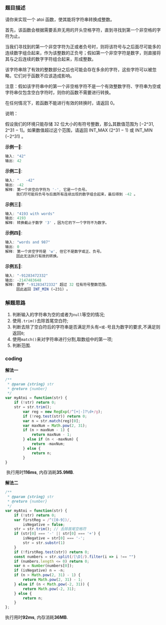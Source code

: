 ### 题目描述

请你来实现一个 atoi 函数，使其能将字符串转换成整数。

首先，该函数会根据需要丢弃无用的开头空格字符，直到寻找到第一个非空格的字符为止。

当我们寻找到的第一个非空字符为正或者负号时，则将该符号与之后面尽可能多的连续数字组合起来，作为该整数的正负号；假如第一个非空字符是数字，则直接将其与之后连续的数字字符组合起来，形成整数。

该字符串除了有效的整数部分之后也可能会存在多余的字符，这些字符可以被忽略，它们对于函数不应该造成影响。

注意：假如该字符串中的第一个非空格字符不是一个有效整数字符、字符串为空或字符串仅包含空白字符时，则你的函数不需要进行转换。

在任何情况下，若函数不能进行有效的转换时，请返回 0。

说明：

假设我们的环境只能存储 32 位大小的有符号整数，那么其数值范围为 [−2^31,  2^31 − 1]。如果数值超过这个范围，请返回  INT_MAX (2^31 − 1) 或 INT_MIN (−2^31) 。

**示例一🌰**:

```javascript
输入: "42"
输出: 42
```

**示例二🌰**:

```javascript
输入: "   -42"
输出: -42
解释: 第一个非空白字符为 '-', 它是一个负号。
     我们尽可能将负号与后面所有连续出现的数字组合起来，最后得到 -42 。
```

**示例三🌰**:

```javascript
输入: "4193 with words"
输出: 4193
解释: 转换截止于数字 '3' ，因为它的下一个字符不为数字。
```

**示例四🌰**:

```javascript
输入: "words and 987"
输出: 0
解释: 第一个非空字符是 'w', 但它不是数字或正、负号。
     因此无法执行有效的转换。
```

**示例五🌰**:

```javascript
输入: "-91283472332"
输出: -2147483648
解释: 数字 "-91283472332" 超过 32 位有符号整数范围。 
     因此返回 INT_MIN (−231) 。
```

### 解题思路

1. 判断输入的字符串为空的或者为`null`等空的情况;
2. 使用`.trim()`去除首尾空白符;
3. 判断去除了空白符后的字符串是否满足开头有`+或-`号且为数字的要求,不满足则返回`0`;
4. 使用`match()`来对字符串进行分割,取数组中的第一项;
5. 判断范围.

### coding

**解法一**

```javascript
/**
 * @param {string} str
 * @return {number}
 */
var myAtoi = function(str) {
    if (!str) return 0;
    str = str.trim();
		var reg = new RegExp(/^[+|-]?\d+/g);
		if (!reg.test(str)) return 0;
		var n = str.match(reg)[0];
		var maxNum = Math.pow(2, 31);
		if (n > maxNum - 1) {
			return maxNum - 1;
		} else if (n < -maxNum) {
			return -maxNum;
		} else {
			return n;
		}
}
```

 执行用时**116ms**, 内存消耗**35.9MB**.

**解法二**

```javascript
/**
 * @param {string} str
 * @return {number}
 */
var myAtoi = function(str) {
    if (!str) return 0;
    var firstReg = /^([0-9])/,
        isNegative = false;
    str = str.trim(); // 去除首尾空格符
    if (str[0] === '-' || str[0] === '+') {
        isNegative = str[0] === '-';
        str = str.substr(1)
    }
    if (!firstReg.test(str)) return 0;
    const numbers = str.split(/[\D]/).filter(i => i !== "")
    if (numbers.length <= 0) return 0;
    var n = Number(numbers[0]);
    if (isNegative) n = -n;
    if (n > Math.pow(2, 31) - 1) {
        return Math.pow(2, 31) - 1;
    } else if (n < Math.pow(-2, 31)) {
        return Math.pow(-2, 31);
    } else {
        return n;
    }
};
```

执行用时**92ms**, 内存消耗**36MB**.